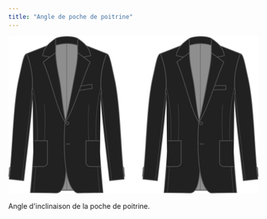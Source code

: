 ```yaml
---
title: "Angle de poche de poitrine"
---
```


![Angle de poche de poitrine](chestpocketangle.svg)

Angle d'inclinaison de la poche de poitrine.




